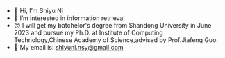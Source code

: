 - 👋 Hi, I’m Shiyu Ni
- 👀 I’m interested in information retrieval
- 😙 I will get my batchelor's degree from Shandong University in June 2023 and pursue my Ph.D. at Institute of Computing Technology,Chinese Academy of Science,advised by Prof.Jiafeng Guo.
- 📧 My email is: shiyuni.nsy@gmail.com


<!---
ShiyuNee/ShiyuNee is a ✨ special ✨ repository because its `README.md` (this file) appears on your GitHub profile.
You can click the Preview link to take a look at your changes.
--->
